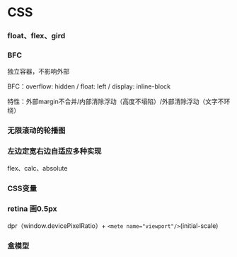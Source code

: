
# CSS

### float、flex、gird

### BFC

独立容器，不影响外部

BFC：overflow: hidden / float: left / display: inline-block

特性：外部margin不合并/内部清除浮动（高度不塌陷）/外部清除浮动（文字不环绕）

### 无限滚动的轮播图

### 左边定宽右边自适应多种实现

flex、calc、absolute

### CSS变量

### retina 画0.5px

dpr（window.devicePixelRatio）+ `<mete name="viewport"/>`(initial-scale)

### 盒模型
